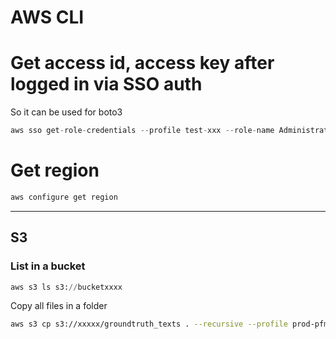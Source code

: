 # AWS CLI

# Get access id, access key after logged in via SSO auth

So it can be used for boto3

```python
aws sso get-role-credentials --profile test-xxx --role-name AdministratorAccess --account-id <long number> --access-token <token> --region ap-northeast-1
```

# Get region

```python
aws configure get region
```

---

## S3

### List in a bucket

```python
aws s3 ls s3://bucketxxxx
```

Copy all files in a folder

```bash
aws s3 cp s3://xxxxx/groundtruth_texts . --recursive --profile prod-pfm-aws
```
